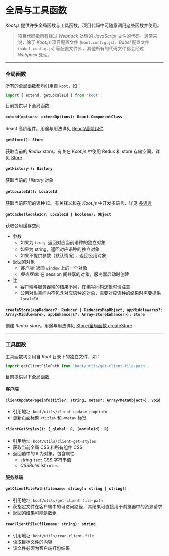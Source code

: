 # 全局与工具函数

_Koot.js_ 提供许多全局函数与工具函数，项目代码中可随意调用这些函数并使用。

> 项目代码指所有经过 _Webpack_ 处理的 _JavaScript_ 文件的代码。通常来说，除了 _Koot.js_ 项目配置文件 (`koot.config.js`)、_Babel_ 配置文件 (`babel.config.js`) 等配置文件外，其他所有的代码文件都会经过 _Webpack_ 处理。

---

### 全局函数

所有的全局函数都均引用自 `koot`，如：

```javascript
import { extend, getLocaleId } from 'koot';
```

目前提供以下全局函数

#### `extend(options: extendOptions): React.ComponentClass`

React 高阶组件。用途与用法详见 [React/高阶组件](/react?id=高阶组件-extend)

#### `getStore(): Store`

获取当前的 _Redux store_。有关在 _Koot.js_ 中使用 Redux 和 store 存储空间，详见 [Store](/store)

#### `getHistory(): History`

获取当前的 _History_ 对象

#### `getLocaleId(): LocaleId`

获取当前匹配的语种 ID。有关释义和在 _Koot.js_ 中开发多语言，详见 [多语言](/i18n)

#### `getCache(localeId?: LocaleId | boolean): Object`

获取公用缓存空间

-   参数
    -   如果为 `true`，返回对应当前语种的独立对象
    -   如果为 string，返回对应语种的独立对象
    -   如果不提供参数（默认情况），返回公用对象
-   返回的对象
    -   _客户端_: 返回 `window` 上的一个对象
    -   _服务器端_: 在 session 间共享的对象，服务器启动时创建
-   注
    -   客户端与服务器端的结果不同，在编写同构逻辑时请注意
    -   公用对象空间内不包含对应语种的对象，需要对应语种的结果时需要提供 `localeId`

#### `createStore(appReducer?: Reducer | ReducersMapObject, appMiddlewares?: Array<Middleware>, appEnhancers?: Array<StoreEnhancer>): Store`

创建 _Redux store_。用途与用法详见 [Store/全局函数 createStore](/store?id=全局函数-createstore)

---

### 工具函数

工具函数均引用自 _Koot_ 目录下的独立文件，如：

```javascript
import getClientFilePath from 'koot/utils/get-client-file-path';
```

目前提供以下全局函数

#### 客户端

#### `clientUpdatePageinfo(title?: string, metas?: Array<MetaObject>): void`

-   引用地址: `koot/utils/client-update-pageinfo`
-   更新页面标题 `<title>` 和 `<meta>` 标签

#### `clientGetStyles(): {_global: R, [moduleId]: R}`

-   引用地址: `koot/utils/client-get-styles`
-   获取当前全局 CSS 和所有组件 CSS
-   返回值中的 `R` 为对象，包含属性:
    -   _string_ `text` CSS 字符串值
    -   _CSSRuleList_ `rules`

#### 服务器端

#### `getClientFilePath(filename: string): string | string[]`

-   引用地址: `koot/utils/get-client-file-path`
-   获指定文件在客户端中的可访问路径，其结果可直接用于浏览器中的资源请求
-   返回的结果可能是数组

#### `readClientFile(filename: string): string`

-   引用地址: `koot/utils/read-client-file`
-   读取目标文件的内容
-   该文件必须为客户端打包结果
